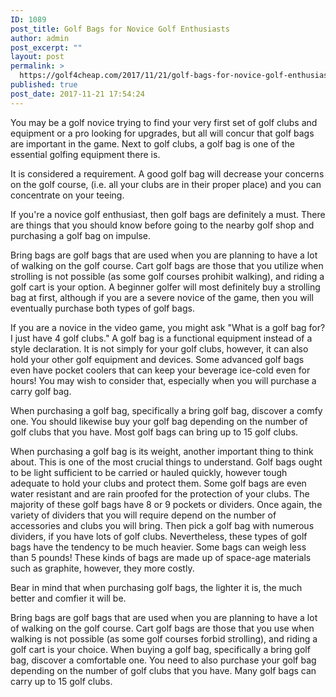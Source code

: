 ```yaml
---
ID: 1089
post_title: Golf Bags for Novice Golf Enthusiasts
author: admin
post_excerpt: ""
layout: post
permalink: >
  https://golf4cheap.com/2017/11/21/golf-bags-for-novice-golf-enthusiasts/
published: true
post_date: 2017-11-21 17:54:24
---
```

You may be a golf novice trying to find your very first set of golf clubs and equipment or a pro looking for upgrades, but all will concur that golf bags are important in the game. Next to golf clubs, a golf bag is one of the essential golfing equipment there is.

It is considered a requirement. A good golf bag will decrease your concerns on the golf course, (i.e. all your clubs are in their proper place) and you can concentrate on your teeing.

If you're a novice golf enthusiast, then golf bags are definitely a must. There are things that you should know before going to the nearby golf shop and purchasing a golf bag on impulse.

Bring bags are golf bags that are used when you are planning to have a lot of walking on the golf course. Cart golf bags are those that you utilize when strolling is not possible (as some golf courses prohibit walking), and riding a golf cart is your option. A beginner golfer will most definitely buy a strolling bag at first, although if you are a severe novice of the game, then you will eventually purchase both types of golf bags.

If you are a novice in the video game, you might ask "What is a golf bag for? I just have 4 golf clubs." A golf bag is a functional equipment instead of a style declaration. It is not simply for your golf clubs, however, it can also hold your other golf equipment and devices. Some advanced golf bags even have pocket coolers that can keep your beverage ice-cold even for hours! You may wish to consider that, especially when you will purchase a carry golf bag.

When purchasing a golf bag, specifically a bring golf bag, discover a comfy one. You should likewise buy your golf bag depending on the number of golf clubs that you have. Most golf bags can bring up to 15 golf clubs.

When purchasing a golf bag is its weight, another important thing to think about. This is one of the most crucial things to understand. Golf bags ought to be light sufficient to be carried or hauled quickly, however tough adequate to hold your clubs and protect them. Some golf bags are even water resistant and are rain proofed for the protection of your clubs. The majority of these golf bags have 8 or 9 pockets or dividers. Once again, the variety of dividers that you will require depend on the number of accessories and clubs you will bring. Then pick a golf bag with numerous dividers, if you have lots of golf clubs. Nevertheless, these types of golf bags have the tendency to be much heavier. Some bags can weigh less than 5 pounds! These kinds of bags are made up of space-age materials such as graphite, however, they more costly.

Bear in mind that when purchasing golf bags, the lighter it is, the much better and comfier it will be.

Bring bags are golf bags that are used when you are planning to have a lot of walking on the golf course. Cart golf bags are those that you use when walking is not possible (as some golf courses forbid strolling), and riding a golf cart is your choice. When buying a golf bag, specifically a bring golf bag, discover a comfortable one. You need to also purchase your golf bag depending on the number of golf clubs that you have. Many golf bags can carry up to 15 golf clubs.